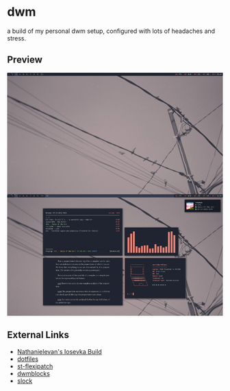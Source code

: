 # dwm
a build of my personal dwm setup, configured with lots of headaches and stress.

## Preview
![](.github/dwm.png)

## External Links
- [Nathanielevan's Iosevka Build](https://github.com/nathanielevan/dotfiles/tree/master/.local/share/fonts/IosevkaCustom)
- [dotfiles](https://github.com/nextiaindex/dotfiles)
- [st-flexipatch](https://github.com/nextiaindex/st-flexipatch)
- [dwmblocks](https://github.com/nextiaindex/dwmblocks)
- [slock](https://github.com/nextiaindex/slock)
